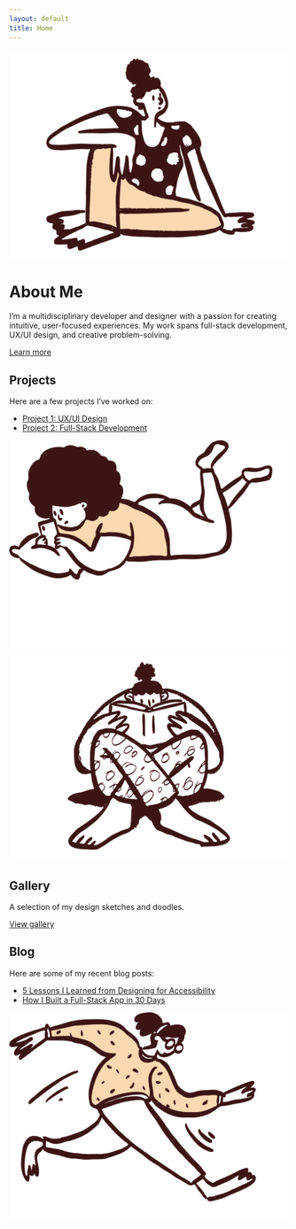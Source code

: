 ```yaml
---
layout: default
title: Home
---
```


<div class="grid">
  <div>
    <img src="/assets/images/SittingDoodle.svg" alt="Sitting Doodle" class="doodle">
  </div>
  <div>
    <h1>About Me</h1>
    <p>I’m a multidisciplinary developer and designer with a passion for creating intuitive, user-focused experiences. My work spans full-stack development, UX/UI design, and creative problem-solving.</p>
    <p><a href="#">Learn more</a></p>
  </div>
</div>

<div class="grid">
  <div>
    <h2>Projects</h2>
    <p>Here are a few projects I’ve worked on:</p>
    <ul>
      <li><a href="#">Project 1: UX/UI Design</a></li>
      <li><a href="#">Project 2: Full-Stack Development</a></li>
    </ul>
  </div>
  <div>
    <img src="/assets/images/LayingDoodle.svg" alt="Laying Doodle" class="doodle">
  </div>
</div>

<div class="grid">
  <div>
    <img src="/assets/images/ReadingDoodle.svg" alt="Reading Doodle" class="doodle">
  </div>
  <div>
    <h2>Gallery</h2>
    <p>A selection of my design sketches and doodles.</p>
    <p><a href="#">View gallery</a></p>
  </div>
</div>

<div class="grid">
  <div>
    <h2>Blog</h2>
    <p>Here are some of my recent blog posts:</p>
    <ul>
      <li><a href="#">5 Lessons I Learned from Designing for Accessibility</a></li>
      <li><a href="#">How I Built a Full-Stack App in 30 Days</a></li>
    </ul>
  </div>
  <div>
    <img src="/assets/images/SleekDoodle.svg" alt="Sleek Doodle" class="doodle">
  </div>
</div>